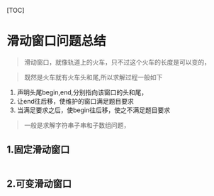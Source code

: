 [TOC]

# 滑动窗口问题总结

> 滑动窗口，就像轨道上的火车，只不过这个火车的长度是可以变的，

> 既然是火车就有火车头和尾,所以求解过程一般如下

1. 声明头尾begin,end,分别指向该窗口的头和尾，
2. 让end往后移，使维护的窗口满足题目要求
3. 当满足要求之后，使begin往后移，使之不满足题目要求


> 一般是求解字符串子串和子数组问题，

## 1.固定滑动窗口

```c++

```


## 2.可变滑动窗口

```c++


```